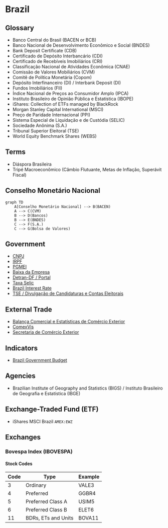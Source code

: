 # Brazil

<!--
Explicações

DI Futuros -> https://www.youtube.com/watch?v=2HbUDsMil7k
-->

<!--
https://www.b3.com.br/pt_br/solucoes/plataformas/puma-trading-system/para-participantes-e-traders/horario-de-negociacao/cambio/
-->

<!--
Réis
Cruzeiro
Cruzeiro Novo
Cruzado
Cruzado Novo
Real
-->

<!--
NYSE:ABEV
NYSE:BBD
NYSE:BSBR
NYSE:CIG
NYSE:EBR
NYSE:ERJ
NYSE:GGB
NYSE:GOL
NYSE:ITUB
NYSE:PBR
NYSE:VALE
NYSE:VIV
OTC:EGIEY
OTC:JBSAY
-->

<!--
DI Futuros

J -> Janeiro

DI1J2029

Taxa Selic (Taxa de Juros À Vista) / DI Futuros (Taxa de Juros Futuro)
-->

<!--
QUANDL:BCB/11753

https://utilitarios.grupodpg.com.br/utilitarios/categoria/calculo-facil/775/custo-de-contratao-pj-x-clt-x-autnomo

https://bcb.gov.br/estabilidadefinanceira/sistema-valores-a-receber/

IAGRO

WIN1! / IND1! / IBV1!
DOL1! / WDO1!

RB1!*USDBRL/3.785411784

https://www.rankbr.com.br/tv

Kantar IBOPE Media
People Meter

Meta Selic / Taxa Selic
-->

## Glossary

- Banco Central do Brasil (BACEN or BCB)
- Banco Nacional de Desenvolvimento Econômico e Social (BNDES)
- Bank Deposit Certificate (CDB)
- Certificado de Depósito Interbancário (CDI)
- Certificado de Recebíveis Imobiliários (CRI)
- Classificação Nacional de Atividades Econômica (CNAE)
- Comissão de Valores Mobiliários (CVM)
- Comitê de Política Monetária (Copom)
- Depósito Interfinanceiro (DI) / Interbank Deposit (DI)
- Fundos Imobiliários (FII)
- Índice Nacional de Preços ao Consumidor Amplo (IPCA)
- Instituto Brasileiro de Opinião Pública e Estatística (IBOPE)
- iShares: Collection of ETFs managed by BlackRock
- Morgan Stanley Capital International (MSCI)
- Preço de Paridade Internacional (PPI)
- Sistema Especial de Liquidação e de Custódia (SELIC)
- Sociedade Anônima (S.A.)
- Tribunal Superior Eleitoral (TSE)
- World Equity Benchmark Shares (WEBS)

## Terms

- Diáspora Brasileira
- Tripé Macroeconômico (Câmbio Flutuante, Metas de Inflação, Superávit Fiscal)

## Conselho Monetário Nacional

```mermaid
graph TD
    A[Conselho Monetário Nacional] --> B(BACEN)
    A --> C(CVM)
    B --> D(Bancos)
    B --> E(BNDES)
    C --> F(S.A.)
    C --> G(Bolsa de Valores)
```

## Government

- [CNPJ](http://servicos.receita.fazenda.gov.br/Servicos/cnpjreva/Cnpjreva_Solicitacao.asp?cnpj=)
- [IRPF](/irpf.md)
- [PGMEI](http://www8.receita.fazenda.gov.br/SimplesNacional/Aplicacoes/ATSPO/pgmei.app/Identificacao)
- [Baixa da Empresa](https://gov.br/empresas-e-negocios/pt-br/empreendedor/servicos-para-mei/baixa-de-mei)
- [Detran-DF / Portal](https://portal.detran.df.gov.br/)
- [Taxa Selic](https://bcb.gov.br/controleinflacao/taxaselic)
- [Brazil Interest Rate](https://tradingeconomics.com/brazil/interest-rate)
- [TSE / Divulgação de Candidaturas e Contas Eleitorais](https://divulgacandcontas.tse.jus.br/divulga/#/)

## External Trade

- [Balança Comercial e Estatísticas de Comércio Exterior](https://www.gov.br/produtividade-e-comercio-exterior/pt-br/assuntos/comercio-exterior/estatisticas)
- [ComexVis](http://comexstat.mdic.gov.br/pt/comex-vis)
- [Secretaria de Comércio Exterior](https://gov.br/produtividade-e-comercio-exterior/pt-br/assuntos/comercio-exterior)

## Indicators

- [Brazil Government Budget](https://tradingeconomics.com/brazil/government-budget)

<!--
https://www.youtube.com/watch?v=8Kgo-PykDhk
https://www.youtube.com/watch?v=KOKS_apCwzA
https://www.youtube.com/watch?v=Nk1LG5Fi9Uk
-->

## Agencies

- Brazilian Institute of Geography and Statistics (BIGS) / Instituto Brasileiro de Geografia e Estatística (IBGE)

## Exchange-Traded Fund (ETF)

- iShares MSCI Brazil `AMEX:EWZ`

## Exchanges

### Bovespa Index (IBOVESPA)

<!--
BMFBOVESPA:DI11!-(100-CME:GE1!)
ECONOMICS:BRIRYY-ECONOMICS:USIRYY
-->

#### Stock Codes

| Code | Type                | Example |
| ---- | ------------------- | ------- |
| 3    | Ordinary            | VALE3   |
| 4    | Preferred           | GGBR4   |
| 5    | Preferred Class A   | USIM5   |
| 6    | Preferred Class B   | ELET6   |
| 11   | BDRs, ETs and Units | BOVA11  |
